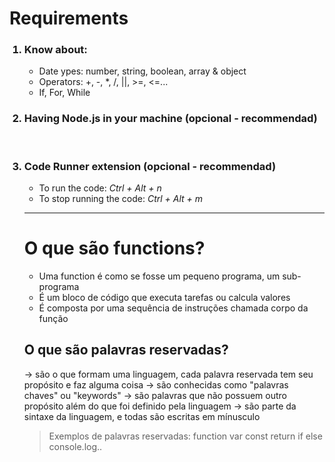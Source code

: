 # Requirements 

<ol>
<h3> <li>Know about:</li> </h3>

- Date ypes: number, string, boolean, array & object 
- Operators: +, -, *, /, ||, >=, <=...
- If, For, While  


<h3> <li>Having Node.js in your machine (opcional - recommendad) </li> </h3>

</br>

<h3> <li> Code Runner extension (opcional - recommendad) </li> </h3>

- To run the code: _Ctrl + Alt + n_ 
- To stop running the code: _Ctrl + Alt + m_


______________________________________________________________________ 

# O que são functions? 
- Uma function é como se fosse um pequeno programa, um sub-programa
- É um bloco de código que executa tarefas ou calcula valores
- É composta por uma sequência de instruções chamada corpo da função


## O que são palavras reservadas?
-> são o que formam uma linguagem, cada palavra reservada tem seu propósito e faz alguma coisa 
-> são conhecidas como "palavras chaves" ou "keywords" 
-> são palavras que não possuem outro propósito além do que foi definido pela linguagem
-> são parte da sintaxe da linguagem, e todas são escritas em mínusculo 

>Exemplos de palavras reservadas: 
>function
>var 
>const
>return
>if
>else
>console.log..









 
